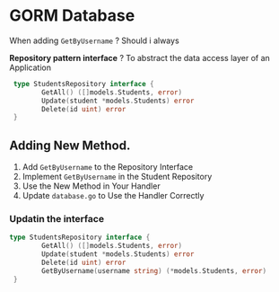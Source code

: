 
# GORM Database 

When adding `GetByUsername`
? Should i always 

**Repository pattern interface**
? To abstract the data access layer of an Application
```go
 type StudentsRepository interface {
        GetAll() ([]models.Students, error)
        Update(student *models.Students) error
        Delete(id uint) error
 }

```

## Adding New Method.
1. Add `GetByUsername` to the Repository Interface
2. Implement `GetByUsername` in the Student Repository
3. Use the New Method in Your Handler
4. Update `database.go` to Use the Handler Correctly
### Updatin the interface 

```go 
type StudentsRepository interface {
        GetAll() ([]models.Students, error)
        Update(student *models.Students) error
        Delete(id uint) error
      	GetByUsername(username string) (*models.Students, error)
 }
```